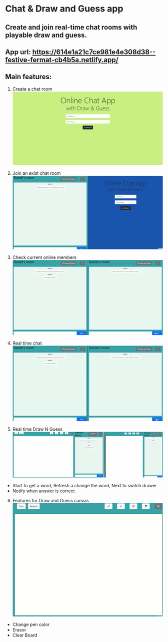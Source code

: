 # Chat & Draw and Guess app

## Create and join real-time chat rooms with playable draw and guess.

## App url: https://614e1a21c7ce981e4e308d38--festive-fermat-cb4b5a.netlify.app/

## Main features:

1. Create a chat room
![demo1](chatAppDemo/chat_demo1.gif)
  
2. Join an exist chat room
![demo2](chatAppDemo/chat_demo2.gif)
  
3. Check current online members
![demo3](chatAppDemo/chat_demo3.gif)

4. Real time chat
![demo4](chatAppDemo/chat_demo4.gif)

5. Real time Draw N Guess
![demo5](chatAppDemo/chat_demo5.gif)
  - Start to get a word, Refresh a change the word, Next to switch drawer
  - Notify when answer is correct
  
6. Features for Draw and Guess canvas
![demo6](chatAppDemo/chat_demo6.gif)
  - Change pen color
  - Erasor
  - Clear Board

